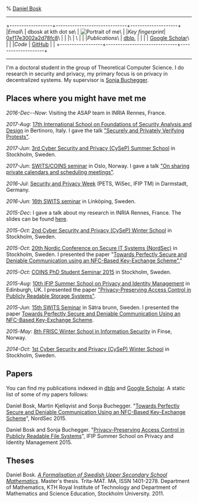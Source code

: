 % [Daniel Bosk](http://daniel.bosk.se/)

------------------------------------------------------------------------

+------------------+------------------------------+--------------------+
|*Email*\          | dbosk at kth dot se\         | ![Portrait of me]\ |
|*Key fingerprint*\| [0xf17e3002a2d78fc8]\        |                    |
|\                 | \                            |                    |
|*Publications*\   | [dblp],                      |                    |
|                  | [Google Scholar]\            |                    |
|*Code*            | [GitHub]                     |                    |
+------------------+------------------------------+--------------------+

[0xf17e3002a2d78fc8]: https://pgp.mit.edu/pks/lookup?op=vindex&search=0xF17E3002A2D78FC8
[Portrait of me]: dbosk-scaled.jpg

[GitHub]: https://github.com/dbosk

------------------------------------------------------------------------

I'm a doctoral student in the group of Theoretical Computer Science. I do 
research in security and privacy, my primary focus is on privacy in 
decentralized systems.  My supervisor is [Sonja 
Buchegger](http://www.csc.kth.se/~buc/).


## Places where you might have met me

*2016-Dec--Now*: Visiting the ASAP team in INRIA Rennes, France.

*2017-Aug*: [17th International School on Foundations of Security Analysis and 
Design](http://www.sti.uniurb.it/events/fosad17/) in Bertinoro, Italy.
I gave the talk ["Securely and Privately Verifying
Protests"](https://github.com/dbosk/ProtestVerif/releases/tag/FOSAD-20170831).

*2017-Jun*: [3rd Cyber Security and Privacy
(CySeP) Summer School](http://www.ee.kth.se/cysep/) in Stockholm, Sweden.

*2017-Jun*: [SWITS/COINS 
seminar](https://coinsrs.no/coinsswits-ph-d-student-seminar-2017-oslo/)
in Oslo, Norway.
I gave a talk ["On sharing private calendars and scheduling
meetings"](https://github.com/dbosk/CalendarScheduling/releases/tag/SWITS17).

*2016-Jul*: [Security and Privacy Week](https://www.spw2016.de/spw2016/) (PETS, 
WiSec, IFIP TM) in
Darmstadt, Germany.

*2016-Jun*: [16th SWITS seminar](https://www.ida.liu.se/conferences/SWITS16/) 
in Linköping,
Sweden.

*2015-Dec*: I gave a talk about my research in INRIA Rennes, France.
The slides can be found 
[here](https://github.com/dbosk/phdthesis/releases/tag/v0.30).

*2015-Oct*: [2nd Cyber Security and Privacy (CySeP) Winter 
School](https://people.kth.se/~papadim/cysep/2015/) in
Stockholm, Sweden.

*2015-Oct*: [20th Nordic Conference on Secure IT Systems 
(NordSec)](http://nordsec2015.csc.kth.se/) in Stockholm,
Sweden.
I presented the paper "[Towards Perfectly Secure and Deniable Communication 
using an NFC-Based Key-Exchange Scheme".](https://github.com/dbosk/otpkx/)"

*2015-Oct*: [COINS PhD Student Seminar 
2015](https://coinsrs.no/coins-ph-d-student-seminar-2015-stockholm/) in
Stockholm, Sweden.

*2015-Aug*: [10th IFIP Summer School on Privacy and Identity 
Management](http://www.ifip-summerschool.org/) in Edinburgh, UK.
I presented the paper ["Privacy-Preserving Access Control in Publicly Readable 
Storage  Systems"](https://github.com/dbosk/ACinPubFS/releases/tag/v2.2).

*2015-Jun*: [15th SWITS 
Seminar](http://www.cs.kau.se/~simone/SWITS/AnnualSeminars/SWITS-15/Swits%20program%202015.htm) 
in Sätra brunn, Sweden.
I presented the paper [Towards Perfectly Secure and Deniable Communication 
Using an NFC-Based Key-Exchange 
Scheme](https://github.com/dbosk/otpkx/releases/tag/v1.2).

*2015-May*: [8th FRISC Winter School in Information 
Security](https://www.frisc.no/arrangementer/finse-winter-school-2015) in 
Finse, Norway.

*2014-Oct*: [1st Cyber Security and Privacy (CySeP) Winter 
School](https://people.kth.se/~papadim/cysep/2014/) in
Stockholm, Sweden.


## Papers

You can find my publications indexed in [dblp] and [Google Scholar]. A static 
list of some of my papers follows:

[dblp]: http://dblp.uni-trier.de/pers/hd/b/Bosk:Daniel
[Google Scholar]: https://scholar.google.fr/citations?user=XupF7c8AAAAJ&hl=en

Daniel Bosk, Martin Kjellqvist and Sonja Buchegger. "[Towards Perfectly
Secure and Deniable Communication Using an NFC-Based Key-Exchange
Scheme][OTPKX]", NordSec 2015.

Daniel Bosk and Sonja Buchegger. "[Privacy-Preserving Access Control in 
Publicly Readable File Systems][ACinPubFS]", IFIP Summer School on Privacy and 
Identity Management 2015.

[OTPKX]: https://github.com/dbosk/otpkx/releases/tag/v1.1
[ACinPubFS]: https://github.com/dbosk/ACinPubFS/releases/tag/v2.2


## Theses

Daniel Bosk. *[A Formalisation of Swedish Upper Secondary School
Mathematics][msc-fulltext]*.  Master's thesis. Trita-MAT. MA, ISSN 1401-2278. 
Department of Mathematics, KTH Royal Institute of Technology and Department of 
Mathematics and Science Education, Stockholm University. 2011.

[msc-fulltext]: http://kth.diva-portal.org/smash/get/diva2:515592/FULLTEXT01.pdf
